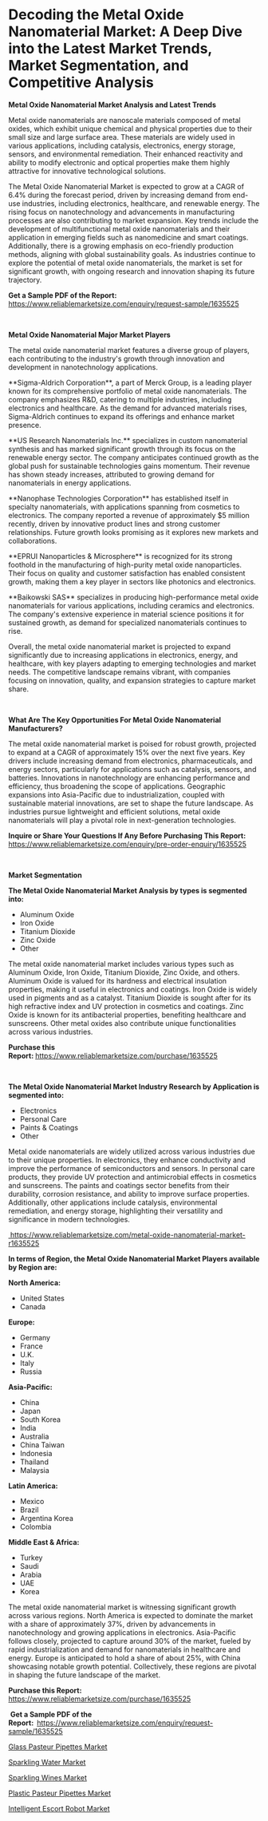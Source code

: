 <p><h1>Decoding the Metal Oxide Nanomaterial Market: A Deep Dive into the Latest Market Trends, Market Segmentation, and Competitive Analysis</h1></p><p><strong>Metal Oxide Nanomaterial Market Analysis and Latest Trends</strong></p>
<p><p>Metal oxide nanomaterials are nanoscale materials composed of metal oxides, which exhibit unique chemical and physical properties due to their small size and large surface area. These materials are widely used in various applications, including catalysis, electronics, energy storage, sensors, and environmental remediation. Their enhanced reactivity and ability to modify electronic and optical properties make them highly attractive for innovative technological solutions.</p><p>The Metal Oxide Nanomaterial Market is expected to grow at a CAGR of 6.4% during the forecast period, driven by increasing demand from end-use industries, including electronics, healthcare, and renewable energy. The rising focus on nanotechnology and advancements in manufacturing processes are also contributing to market expansion. Key trends include the development of multifunctional metal oxide nanomaterials and their application in emerging fields such as nanomedicine and smart coatings. Additionally, there is a growing emphasis on eco-friendly production methods, aligning with global sustainability goals. As industries continue to explore the potential of metal oxide nanomaterials, the market is set for significant growth, with ongoing research and innovation shaping its future trajectory.</p></p>
<p><strong>Get a Sample PDF of the Report:&nbsp;</strong> <a href="https://www.reliablemarketsize.com/enquiry/request-sample/1635525">https://www.reliablemarketsize.com/enquiry/request-sample/1635525</a></p>
<p>&nbsp;</p>
<p><strong>Metal Oxide Nanomaterial Major Market Players</strong></p>
<p><p>The metal oxide nanomaterial market features a diverse group of players, each contributing to the industry's growth through innovation and development in nanotechnology applications.</p><p>**Sigma-Aldrich Corporation**, a part of Merck Group, is a leading player known for its comprehensive portfolio of metal oxide nanomaterials. The company emphasizes R&D, catering to multiple industries, including electronics and healthcare. As the demand for advanced materials rises, Sigma-Aldrich continues to expand its offerings and enhance market presence.</p><p>**US Research Nanomaterials Inc.** specializes in custom nanomaterial synthesis and has marked significant growth through its focus on the renewable energy sector. The company anticipates continued growth as the global push for sustainable technologies gains momentum. Their revenue has shown steady increases, attributed to growing demand for nanomaterials in energy applications.</p><p>**Nanophase Technologies Corporation** has established itself in specialty nanomaterials, with applications spanning from cosmetics to electronics. The company reported a revenue of approximately $5 million recently, driven by innovative product lines and strong customer relationships. Future growth looks promising as it explores new markets and collaborations.</p><p>**EPRUI Nanoparticles & Microsphere** is recognized for its strong foothold in the manufacturing of high-purity metal oxide nanoparticles. Their focus on quality and customer satisfaction has enabled consistent growth, making them a key player in sectors like photonics and electronics.</p><p>**Baikowski SAS** specializes in producing high-performance metal oxide nanomaterials for various applications, including ceramics and electronics. The company's extensive experience in material science positions it for sustained growth, as demand for specialized nanomaterials continues to rise.</p><p>Overall, the metal oxide nanomaterial market is projected to expand significantly due to increasing applications in electronics, energy, and healthcare, with key players adapting to emerging technologies and market needs. The competitive landscape remains vibrant, with companies focusing on innovation, quality, and expansion strategies to capture market share.</p></p>
<p>&nbsp;</p>
<p><strong>What Are The Key Opportunities For Metal Oxide Nanomaterial Manufacturers?</strong></p>
<p><p>The metal oxide nanomaterial market is poised for robust growth, projected to expand at a CAGR of approximately 15% over the next five years. Key drivers include increasing demand from electronics, pharmaceuticals, and energy sectors, particularly for applications such as catalysis, sensors, and batteries. Innovations in nanotechnology are enhancing performance and efficiency, thus broadening the scope of applications. Geographic expansions into Asia-Pacific due to industrialization, coupled with sustainable material innovations, are set to shape the future landscape. As industries pursue lightweight and efficient solutions, metal oxide nanomaterials will play a pivotal role in next-generation technologies.</p></p>
<p><strong>Inquire or Share Your Questions If Any Before Purchasing This Report:</strong> <a href="https://www.reliablemarketsize.com/enquiry/pre-order-enquiry/1635525">https://www.reliablemarketsize.com/enquiry/pre-order-enquiry/1635525</a></p>
<p>&nbsp;</p>
<p><strong>Market Segmentation</strong></p>
<p><strong>The Metal Oxide Nanomaterial Market Analysis by types is segmented into:</strong></p>
<p><ul><li>Aluminum Oxide</li><li>Iron Oxide</li><li>Titanium Dioxide</li><li>Zinc Oxide</li><li>Other</li></ul></p>
<p><p>The metal oxide nanomaterial market includes various types such as Aluminum Oxide, Iron Oxide, Titanium Dioxide, Zinc Oxide, and others. Aluminum Oxide is valued for its hardness and electrical insulation properties, making it useful in electronics and coatings. Iron Oxide is widely used in pigments and as a catalyst. Titanium Dioxide is sought after for its high refractive index and UV protection in cosmetics and coatings. Zinc Oxide is known for its antibacterial properties, benefiting healthcare and sunscreens. Other metal oxides also contribute unique functionalities across various industries.</p></p>
<p><strong>Purchase this Report:&nbsp;</strong><a href="https://www.reliablemarketsize.com/purchase/1635525">https://www.reliablemarketsize.com/purchase/1635525</a></p>
<p>&nbsp;</p>
<p><strong>The Metal Oxide Nanomaterial Market Industry Research by Application is segmented into:</strong></p>
<p><ul><li>Electronics</li><li>Personal Care</li><li>Paints & Coatings</li><li>Other</li></ul></p>
<p><p>Metal oxide nanomaterials are widely utilized across various industries due to their unique properties. In electronics, they enhance conductivity and improve the performance of semiconductors and sensors. In personal care products, they provide UV protection and antimicrobial effects in cosmetics and sunscreens. The paints and coatings sector benefits from their durability, corrosion resistance, and ability to improve surface properties. Additionally, other applications include catalysis, environmental remediation, and energy storage, highlighting their versatility and significance in modern technologies.</p></p>
<p><a href="https://www.reliablemarketsize.com/metal-oxide-nanomaterial-market-r1635525">&nbsp;https://www.reliablemarketsize.com/metal-oxide-nanomaterial-market-r1635525</a></p>
<p><strong>In terms of Region, the Metal Oxide Nanomaterial Market Players available by Region are:</strong></p>
<p>
    <p> <strong> North America: </strong>
        <ul>
            <li>United States</li>
            <li>Canada</li>
        </ul>
        </p> 
    <p> <strong> Europe: </strong>
        <ul>
            <li>Germany</li>
            <li>France</li>
            <li>U.K.</li>
            <li>Italy</li>
            <li>Russia</li>
        </ul>
        </p> 
    <p> <strong> Asia-Pacific: </strong>
        <ul>
            <li>China</li>
            <li>Japan</li>
            <li>South Korea</li>
            <li>India</li>
            <li>Australia</li>
            <li>China Taiwan</li>
            <li>Indonesia</li>
            <li>Thailand</li>
            <li>Malaysia</li>
        </ul>
        </p> 
    <p> <strong> Latin America: </strong>
        <ul>
            <li>Mexico</li>
            <li>Brazil</li>
            <li>Argentina Korea</li>
            <li>Colombia</li>
        </ul>
        </p> 
    <p> <strong> Middle East & Africa: </strong>
        <ul>
            <li>Turkey</li>
            <li>Saudi</li>
            <li>Arabia</li>
            <li>UAE</li>
            <li>Korea</li>
        </ul>
    </p>
    </p>
<p><p>The metal oxide nanomaterial market is witnessing significant growth across various regions. North America is expected to dominate the market with a share of approximately 37%, driven by advancements in nanotechnology and growing applications in electronics. Asia-Pacific follows closely, projected to capture around 30% of the market, fueled by rapid industrialization and demand for nanomaterials in healthcare and energy. Europe is anticipated to hold a share of about 25%, with China showcasing notable growth potential. Collectively, these regions are pivotal in shaping the future landscape of the market.</p></p>
<p><strong>Purchase this Report: </strong><a href="https://www.reliablemarketsize.com/purchase/1635525">https://www.reliablemarketsize.com/purchase/1635525</a></p>
<p>&nbsp;<strong>Get a Sample PDF of the Report:&nbsp;&nbsp;</strong><a href="https://www.reliablemarketsize.com/enquiry/request-sample/1635525">https://www.reliablemarketsize.com/enquiry/request-sample/1635525</a></p>
<p><strong></strong></p>
<p><p><a href="https://issuu.com/reportprime-2/docs/glass-pasteur-pipettes-market-size-_a3383c37054700">Glass Pasteur Pipettes Market</a></p><p><a href="https://www.linkedin.com/pulse/strategic-roadmap-global-sparkling-water-market-insights-opportunities-lkjle?trackingId=RZOmMvIkTxOShp%2FIHtOxUw%3D%3D">Sparkling Water Market</a></p><p><a href="https://www.linkedin.com/pulse/sparkling-wines-market-forecast-global-trends-analysis-from-gfhle?trackingId=9PEHT57VTrCFarSMWKTxZg%3D%3D">Sparkling Wines Market</a></p><p><a href="https://issuu.com/reportprime-2/docs/plastic-pasteur-pipettes-market-siz_a5da9b0c22f732">Plastic Pasteur Pipettes Market</a></p><p><a href="https://medium.com/@wwalsh1/global-intelligent-escort-robot-industry-types-applications-market-players-regional-growth-6be26ad0bb71">Intelligent Escort Robot Market</a></p></p>